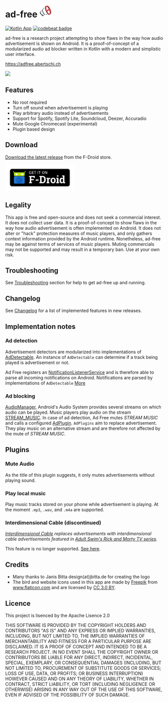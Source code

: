 # ad-free <img src="design/ad-free_logo_dropshadow-padding.svg" width="40">

[![Kotlin App](https://img.shields.io/badge/Android-Kotlin-green.svg?style=flat)]()
[![codebeat badge](https://codebeat.co/badges/1fc357d9-4c2e-46f6-b847-d295e4de78eb)](https://codebeat.co/projects/github-com-abertschi-ad-free-master)

ad-free is a research project attempting to show flaws in the way how audio
 advertisement is shown on Android. It is a proof-of-concept of a modularized
 audio ad blocker written in Kotlin with a modern and simplistic user interface.

https://adfree.abertschi.ch

<img src=".github/screens3.sized.png" width="900">

## Features
- No root required
- Turn off sound when advertisement is playing
- Play arbitrary audio instead of advertisements
- Support for Spotify, Spotify Lite, Soundcloud, Deezer, Accuradio
- Mute Google Chromecast (experimental)
- Plugin based design

## Download
[Download the latest release](https://f-droid.org/packages/ch.abertschi.adfree/) from the F-Droid store.  

<a href='https://f-droid.org/packages/ch.abertschi.adfree/'><img src="./landing/get-it-on.png" width="220"/></a>

## Legality
This app is free and open-source and does not seek a commercial interest. It
does not collect user data. It is a proof-of-concept to show flaws in the way
how audio advertisement is often implemented on Android. It does not alter or
"hack" protection measures of music players, and only gathers context
information provided by the Android runtime. Nonetheless, ad-free may be against
terms of services of music players. Muting commercials may not be supported and
may result in a temporary ban. Use at your own risk.

## Troubleshooting
See [Troubleshooting](./troubleshooting/readme.org) section for help to get
ad-free up and running.

## Changelog
See [Changelog](./CHANGELOG.md) for a list of implemented features
in new releases.
  
## Implementation notes
### Ad detection
Advertisement detectors are modularized into implementations of
[AdDetectable](./app/src/main/java/ch/abertschi/adfree/detector/AdDetectable.kt).
An instance of `AdDetectable` can determine if a track being played is
advertisement or not.

Ad Free registers an
[NotificationListenerService](https://developer.android.com/reference/android/service/notification/NotificationListenerService.html)
and is therefore able to parse all incoming notifications on Android.
Notifications are parsed by implementations of `AdDetectable`
[More](https://github.com/abertschi/ad-free/tree/master/app/src/main/java/ch/abertschi/adfree/detector)

### Ad blocking
[AudioManager](https://developer.android.com/reference/android/media/AudioManager.html),
Android's Audio System provides several streams on which audio can be played.
Music players play audio on the stream
[STREAM_MUSIC](https://developer.android.com/reference/android/media/AudioManager.html#STREAM_MUSIC).
In case of ad detection, Ad Free mutes _STREAM MUSIC_ and calls a configured
[AdPlugin](./app/src/main/java/ch/abertschi/adfree/plugin/AdPlugin.kt).
`AdPlugins` aim to replace advertisement. They play music on an alternative
stream and are therefore not affected by the mute of _STREAM MUSIC_.

## Plugins
### Mute Audio
As the title of this plugin suggests, it only mutes advertisements without
playing sound.

### Play local music
Play music tracks stored on your phone while advertisement is playing. At the
moment ``.mp3``, ``.wav``, and ``.m4a`` are supported.

### Interdimensional Cable (discontinued)
_[Interdimensional
Cable](./app/src/main/java/ch/abertschi/adfree/plugin/interdimcable/InterdimCablePlugin.kt)
replaces advertisements with interdimensional cable advertisements featured in
[Adult Swim's Rick and Morty TV
series](https://www.youtube.com/watch?v=sBvV1miNoA8&index=12&list=PLNu47mcqeyiATtjW5pIRWlpXBu4pUezdP)._

This feature is no longer supported. [See
here](https://github.com/abertschi/ad-free/blob/master/rick_and_morty.md).

## Credits
- Many thanks to Janis Bitta design(at)jbitta.de for creating the logo
- The bird and website icons used in this app are made by <a
  href="http://www.freepik.com" title="Freepik">Freepik</a> from <a
  href="http://www.flaticon.com" title="Flaticon">www.flaticon.com</a> and are
  licensed by <a href="http://creativecommons.org/licenses/by/3.0/"
  title="Creative Commons BY 3.0" target="_blank">CC 3.0 BY</a>.

## Licence
This project is lisenced by the Apache Lisence 2.0

THIS SOFTWARE IS PROVIDED BY THE COPYRIGHT HOLDERS AND CONTRIBUTORS "AS IS" AND
ANY EXPRESS OR IMPLIED WARRANTIES, INCLUDING, BUT NOT LIMITED TO, THE IMPLIED
WARRANTIES OF MERCHANTABILITY AND FITNESS FOR A PARTICULAR PURPOSE ARE
DISCLAIMED. IT IS A PROOF OF CONCEPT AND INTENDED TO BE A RESEARCH PROJECT. IN
NO EVENT SHALL THE COPYRIGHT OWNER OR CONTRIBUTORS BE LIABLE FOR ANY DIRECT,
INDIRECT, INCIDENTAL, SPECIAL, EXEMPLARY, OR CONSEQUENTIAL DAMAGES (INCLUDING,
BUT NOT LIMITED TO, PROCUREMENT OF SUBSTITUTE GOODS OR SERVICES; LOSS OF USE,
DATA, OR PROFITS; OR BUSINESS INTERRUPTION) HOWEVER CAUSED AND ON ANY THEORY OF
LIABILITY, WHETHER IN CONTRACT, STRICT LIABILITY, OR TORT (INCLUDING NEGLIGENCE
OR OTHERWISE) ARISING IN ANY WAY OUT OF THE USE OF THIS SOFTWARE, EVEN IF
ADVISED OF THE POSSIBILITY OF SUCH DAMAGE.
